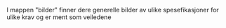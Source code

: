 I mappen "bilder" finner dere generelle bilder av ulike spesefikasjoner for ulike krav og er ment som veiledene
